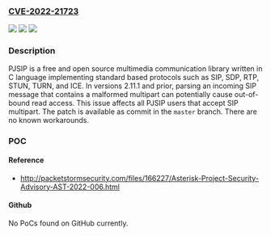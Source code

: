 ### [CVE-2022-21723](https://cve.mitre.org/cgi-bin/cvename.cgi?name=CVE-2022-21723)
![](https://img.shields.io/static/v1?label=Product&message=pjproject&color=blue)
![](https://img.shields.io/static/v1?label=Version&message=%3C%3D%202.11.1%20&color=brightgreen)
![](https://img.shields.io/static/v1?label=Vulnerability&message=CWE-125%3A%20Out-of-bounds%20Read&color=brightgreen)

### Description

PJSIP is a free and open source multimedia communication library written in C language implementing standard based protocols such as SIP, SDP, RTP, STUN, TURN, and ICE. In versions 2.11.1 and prior, parsing an incoming SIP message that contains a malformed multipart can potentially cause out-of-bound read access. This issue affects all PJSIP users that accept SIP multipart. The patch is available as commit in the `master` branch. There are no known workarounds.

### POC

#### Reference
- http://packetstormsecurity.com/files/166227/Asterisk-Project-Security-Advisory-AST-2022-006.html

#### Github
No PoCs found on GitHub currently.

